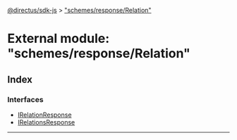 [@directus/sdk-js](../README.md) > ["schemes/response/Relation"](../modules/_schemes_response_relation_.md)

# External module: "schemes/response/Relation"

## Index

### Interfaces

* [IRelationResponse](../interfaces/_schemes_response_relation_.irelationresponse.md)
* [IRelationsResponse](../interfaces/_schemes_response_relation_.irelationsresponse.md)

---

